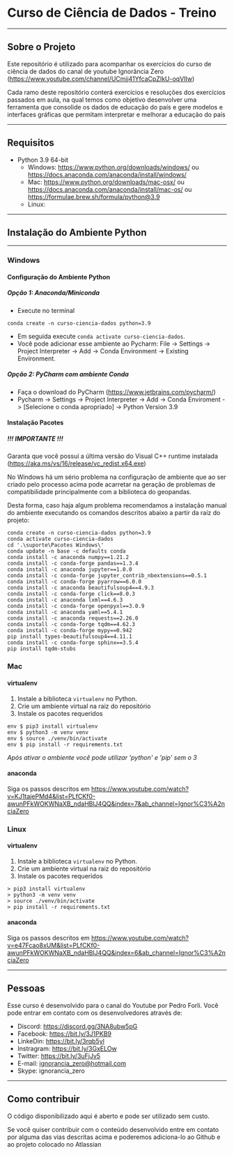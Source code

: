 # Curso de Ciência de Dados - Treino

---
## Sobre o Projeto

Este repositório é utilizado para acompanhar os exercícios do curso de ciência de dados
do canal de youtube Ignorância Zero (https://www.youtube.com/channel/UCmjj41YfcaCpZIkU-oqVIIw)

Cada ramo deste repositório conterá exercícios e resoluções dos exercícios
passados em aula, na qual temos como objetivo desenvolver uma ferramenta que
consolide os dados de educação do país e gere modelos e interfaces gráficas
que permitam interpretar e melhorar a educação do país

---
## Requisitos
* Python 3.9 64-bit
  * Windows: https://www.python.org/downloads/windows/ ou https://docs.anaconda.com/anaconda/install/windows/
  * Mac: https://www.python.org/downloads/mac-osx/ ou https://docs.anaconda.com/anaconda/install/mac-os/ ou https://formulae.brew.sh/formula/python@3.9
  * Linux:
---
  
## Instalação do Ambiente Python

---
### Windows

#### Configuração do Ambiente Python

##### Opção 1: Anaconda/Miniconda
* Execute no terminal
```
conda create -n curso-ciencia-dados python=3.9
```
* Em seguida execute `conda activate curso-ciencia-dados`. 
* Você pode adicionar esse ambiente ao Pycharm:
File -> Settings -> Project Interpreter -> Add -> Conda Environment ->
Existing Environment.


##### Opção 2: PyCharm com ambiente Conda
* Faça o download do PyCharm (https://www.jetbrains.com/pycharm/)
* Pycharm -> Settings -> Project Interpreter -> Add -> Conda Enviroment
-> [Selecione o conda apropriado] -> Python Version 3.9

#### Instalação Pacotes

##### !!! IMPORTANTE !!! #####
Garanta que você possuí a última versão do Visual C++ runtime instalada 
(https://aka.ms/vs/16/release/vc_redist.x64.exe)

No Windows há um sério problema na configuração de ambiente
que ao ser criado pelo processo acima pode acarretar na geração
de problemas de compatibilidade principalmente com a biblioteca 
do geopandas. 

Desta forma, caso haja algum problema recomendamos a instalação 
manual do ambiente executando os comandos descritos abaixo a 
partir da raíz do projeto:
```
conda create -n curso-ciencia-dados python=3.9
conda activate curso-ciencia-dados
cd '.\suporte\Pacotes Windows\'
conda update -n base -c defaults conda
conda install -c anaconda numpy==1.21.2
conda install -c conda-forge pandas==1.3.4
conda install -c anaconda jupyter==1.0.0
conda install -c conda-forge jupyter_contrib_nbextensions==0.5.1
conda install -c conda-forge pyarrow==6.0.0
conda install -c anaconda beautifulsoup4==4.9.3
conda install -c conda-forge click==8.0.3
conda install -c anaconda lxml==4.6.3
conda install -c conda-forge openpyxl==3.0.9
conda install -c anaconda yaml==5.4.1
conda install -c anaconda requests==2.26.0
conda install -c conda-forge tqdm==4.62.3
conda install -c conda-forge mypy==0.942
pip install types-beautifulsoup4==4.11.1
conda install -c conda-forge sphinx==3.5.4
pip install tqdm-stubs
```

### Mac

#### virtualenv
1. Instale a biblioteca `virtualenv` no Python.
1. Crie um ambiente virtual na raiz do repositório
1. Instale os pacotes requeridos
```
env $ pip3 install virtualenv
env $ python3 -m venv venv
env $ source ./venv/bin/activate
env $ pip install -r requirements.txt
```
*Após ativar o ambiente você pode utilizar 'python' e 'pip' sem o 3*

#### anaconda
Siga os passos descritos em https://www.youtube.com/watch?v=KJ1tajePMd4&list=PLfCKf0-awunPFkWOKWNaXB_ndaHBlJ4QQ&index=7&ab_channel=Ignor%C3%A2nciaZero

### Linux

#### virtualenv
1. Instale a biblioteca `virtualenv` no Python.
1. Crie um ambiente virtual na raiz do repositório
1. Instale os pacotes requeridos
```
> pip3 install virtualenv
> python3 -m venv venv
> source ./venv/bin/activate
> pip install -r requirements.txt
```

#### anaconda
Siga os passos descritos em https://www.youtube.com/watch?v=e47Fcao8xUM&list=PLfCKf0-awunPFkWOKWNaXB_ndaHBlJ4QQ&index=6&ab_channel=Ignor%C3%A2nciaZero

---
  
## Pessoas
Esse curso é desenvolvido para o canal do Youtube por Pedro Forli.
Você pode entrar em contato com os desenvolvedores através de:
- Discord: https://discord.gg/3NA8ubw5pG
- Facebook: https://bit.ly/3J1PKB9
- LinkeDin: https://bit.ly/3rqb5yl
- Instragram: https://bit.ly/3GxELOw
- Twitter: https://bit.ly/3uFjJv5
- E-mail: ignorancia_zero@hotmail.com 
- Skype: ignorancia_zero

---

## Como contribuir
O código disponibilizado aqui é aberto e pode ser utilizado sem custo.

Se você quiser contribuir com o conteúdo desenvolvido entre em contato por
alguma das vias descritas acima e poderemos adiciona-lo ao Github e ao projeto
colocado no Atlassian